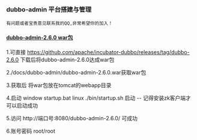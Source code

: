 ### dubbo-admin 平台搭建与管理

    有问题或者宝贵意见联系我的QQ,非常希望你的加入！
    
#### [dubbo-admin-2.6.0 war包](/docs/dubbo-admin/dubbo-admin-2.6.0.war)

1.可直接 https://github.com/apache/incubator-dubbo/releases/tag/dubbo-2.6.0 下载后将dubbo-admin-2.6.0达成war包

2./docs/dubbo-admin/dubbo-admin-2.6.0.war获取war包 

3.获取后 将war包放在tomcat的webapp目录 

4.启动 window startup.bat linux ./bin/startup.sh 启动 -- 记得安装zk客户端才可以启动成功

5.访问 http://端口号:8080/dubbo-admin-2.6.0/  可成功

6.账号密码 root/root